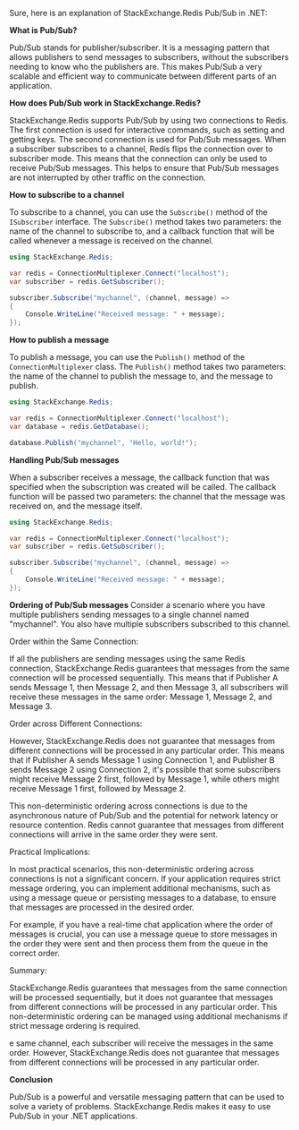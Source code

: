 Sure, here is an explanation of StackExchange.Redis Pub/Sub in .NET:

**What is Pub/Sub?**

Pub/Sub stands for publisher/subscriber. It is a messaging pattern that allows publishers to send messages to subscribers, without the subscribers needing to know who the publishers are. This makes Pub/Sub a very scalable and efficient way to communicate between different parts of an application.

**How does Pub/Sub work in StackExchange.Redis?**

StackExchange.Redis supports Pub/Sub by using two connections to Redis. The first connection is used for interactive commands, such as setting and getting keys. The second connection is used for Pub/Sub messages. When a subscriber subscribes to a channel, Redis flips the connection over to subscriber mode. This means that the connection can only be used to receive Pub/Sub messages. This helps to ensure that Pub/Sub messages are not interrupted by other traffic on the connection.

**How to subscribe to a channel**

To subscribe to a channel, you can use the `Subscribe()` method of the `ISubscriber` interface. The `Subscribe()` method takes two parameters: the name of the channel to subscribe to, and a callback function that will be called whenever a message is received on the channel.

```c#
using StackExchange.Redis;

var redis = ConnectionMultiplexer.Connect("localhost");
var subscriber = redis.GetSubscriber();

subscriber.Subscribe("mychannel", (channel, message) =>
{
    Console.WriteLine("Received message: " + message);
});
```

**How to publish a message**

To publish a message, you can use the `Publish()` method of the `ConnectionMultiplexer` class. The `Publish()` method takes two parameters: the name of the channel to publish the message to, and the message to publish.

```c#
using StackExchange.Redis;

var redis = ConnectionMultiplexer.Connect("localhost");
var database = redis.GetDatabase();

database.Publish("mychannel", "Hello, world!");
```

**Handling Pub/Sub messages**

When a subscriber receives a message, the callback function that was specified when the subscription was created will be called. The callback function will be passed two parameters: the channel that the message was received on, and the message itself.

```c#
using StackExchange.Redis;

var redis = ConnectionMultiplexer.Connect("localhost");
var subscriber = redis.GetSubscriber();

subscriber.Subscribe("mychannel", (channel, message) =>
{
    Console.WriteLine("Received message: " + message);
});
```

**Ordering of Pub/Sub messages**
Consider a scenario where you have multiple publishers sending messages to a single channel named "mychannel". You also have multiple subscribers subscribed to this channel.

Order within the Same Connection:

If all the publishers are sending messages using the same Redis connection, StackExchange.Redis guarantees that messages from the same connection will be processed sequentially. This means that if Publisher A sends Message 1, then Message 2, and then Message 3, all subscribers will receive these messages in the same order: Message 1, Message 2, and Message 3.

Order across Different Connections:

However, StackExchange.Redis does not guarantee that messages from different connections will be processed in any particular order. This means that if Publisher A sends Message 1 using Connection 1, and Publisher B sends Message 2 using Connection 2, it's possible that some subscribers might receive Message 2 first, followed by Message 1, while others might receive Message 1 first, followed by Message 2.

This non-deterministic ordering across connections is due to the asynchronous nature of Pub/Sub and the potential for network latency or resource contention. Redis cannot guarantee that messages from different connections will arrive in the same order they were sent.

Practical Implications:

In most practical scenarios, this non-deterministic ordering across connections is not a significant concern. If your application requires strict message ordering, you can implement additional mechanisms, such as using a message queue or persisting messages to a database, to ensure that messages are processed in the desired order.

For example, if you have a real-time chat application where the order of messages is crucial, you can use a message queue to store messages in the order they were sent and then process them from the queue in the correct order.

Summary:

StackExchange.Redis guarantees that messages from the same connection will be processed sequentially, but it does not guarantee that messages from different connections will be processed in any particular order. This non-deterministic ordering can be managed using additional mechanisms if strict message ordering is required.




e same channel, each subscriber will receive the messages in the same order. However, StackExchange.Redis does not guarantee that messages from different connections will be processed in any particular order.

**Conclusion**

Pub/Sub is a powerful and versatile messaging pattern that can be used to solve a variety of problems. StackExchange.Redis makes it easy to use Pub/Sub in your .NET applications.
